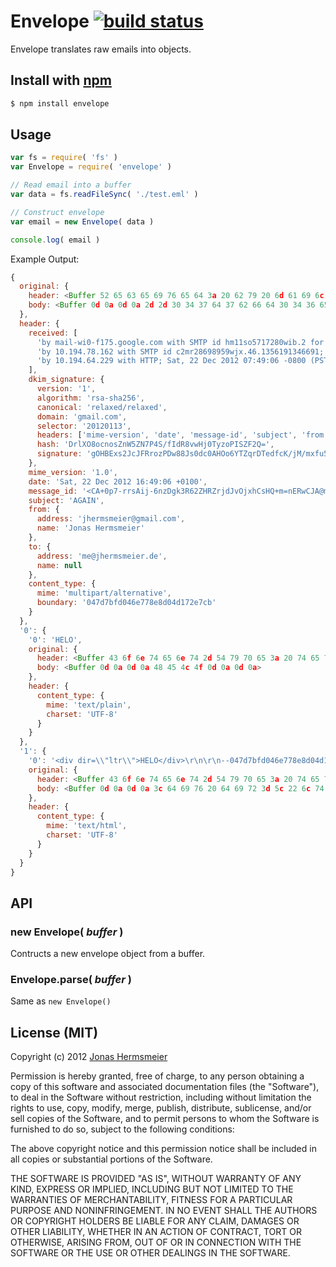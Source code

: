 
# Envelope [![build status](https://secure.travis-ci.org/jhermsmeier/node-envelope.png)](http://travis-ci.org/jhermsmeier/node-envelope)

Envelope translates raw emails into objects.


## Install with [npm](https://npmjs.org)

```sh
$ npm install envelope
```


## Usage

```javascript
var fs = require( 'fs' )
var Envelope = require( 'envelope' )

// Read email into a buffer
var data = fs.readFileSync( './test.eml' )

// Construct envelope
var email = new Envelope( data )

console.log( email )
```

Example Output:

```js
{
  original: {
    header: <Buffer 52 65 63 65 69 76 65 64 3a 20 62 79 20 6d 61 69 6c 2d 77 69 30 2d 66 31 37 35 2e 67 6f 6f 67 6c 65 2e 63 6f 6d 20 77 69 74 68 20 53 4d 54 50 20 69 64 20...>,
    body: <Buffer 0d 0a 0d 0a 2d 2d 30 34 37 64 37 62 66 64 30 34 36 65 37 37 38 65 38 64 30 34 64 31 37 32 65 37 63 62 0d 0a 43 6f 6e 74 65 6e 74 2d 54 79 70 65 3a 20 74...>
  },
  header: {
    received: [
      'by mail-wi0-f175.google.com with SMTP id hm11so5717280wib.2 for <me@jhermsmeier.de>; Sat, 22 Dec 2012 07:49:06 -0800 (PST)',
      'by 10.194.78.162 with SMTP id c2mr28698959wjx.46.1356191346691; Sat, 22 Dec 2012 07:49:06 -0800 (PST)',
      'by 10.194.64.229 with HTTP; Sat, 22 Dec 2012 07:49:06 -0800 (PST)'
    ],
    dkim_signature: {
      version: '1',
      algorithm: 'rsa-sha256',
      canonical: 'relaxed/relaxed',
      domain: 'gmail.com',
      selector: '20120113',
      headers: ['mime-version', 'date', 'message-id', 'subject', 'from', 'to', 'content-type'],
      hash: 'DrlXO8ocnosZnW5ZN7P4S/fIdR8vwHj0TyzoPISZF2Q=',
      signature: 'gOHBExs2JcJFRrozPDw88Js0dc0AHOo6YTZqrDTedfcK/jM/mxfu5rfVzuUnKAGiS5ZvRvXvwYjIW0B9t0DDHDOs5soIukuEXeUw9OV2QD8qc5pmOShuRQWyW5pRftTF87omkjgV2Eik5K2f8FpNlyvuLDjMUmyP8RpLaRrii6+kRRsoJzzP41IqALmlLmJfvtnkeu5kM0v4XnQ4hBNcaLuCmq3fZfCQFDexofECQOZ8FWE0VfdASG8HOJ6jgxuKwYtNfy11ySUSrIwFFlrjTfiNqSD9nzQns3j+xXLtqsvviJQXJgkC8O6mLel3GDwm8LHzBoszzqZ/FiL4rgVdfw=='
    },
    mime_version: '1.0',
    date: 'Sat, 22 Dec 2012 16:49:06 +0100',
    message_id: '<CA+0p7-rrsAij-6nzDgk3R62ZHRZrjdJvOjxhCsHQ+m=nERwCJA@mail.gmail.com>',
    subject: 'AGAIN',
    from: {
      address: 'jhermsmeier@gmail.com',
      name: 'Jonas Hermsmeier'
    },
    to: {
      address: 'me@jhermsmeier.de',
      name: null
    },
    content_type: {
      mime: 'multipart/alternative',
      boundary: '047d7bfd046e778e8d04d172e7cb'
    }
  },
  '0': {
    '0': 'HELO',
    original: {
      header: <Buffer 43 6f 6e 74 65 6e 74 2d 54 79 70 65 3a 20 74 65 78 74 2f 70 6c 61 69 6e 3b 20 63 68 61 72 73 65 74 3d 55 54 46 2d 38>,
      body: <Buffer 0d 0a 0d 0a 48 45 4c 4f 0d 0a 0d 0a>
    },
    header: {
      content_type: {
        mime: 'text/plain',
        charset: 'UTF-8'
      }
    }
  },
  '1': {
    '0': '<div dir=\\"ltr\\">HELO</div>\r\n\r\n--047d7bfd046e778e8d04d172e7cb--',
    original: {
      header: <Buffer 43 6f 6e 74 65 6e 74 2d 54 79 70 65 3a 20 74 65 78 74 2f 68 74 6d 6c 3b 20 63 68 61 72 73 65 74 3d 55 54 46 2d 38>,
      body: <Buffer 0d 0a 0d 0a 3c 64 69 76 20 64 69 72 3d 5c 22 6c 74 72 5c 22 3e 48 45 4c 4f 3c 2f 64 69 76 3e 0d 0a 0d 0a 2d 2d 30 34 37 64 37 62 66 64 30 34 36 65 37 37...>
    },
    header: {
      content_type: {
        mime: 'text/html',
        charset: 'UTF-8'
      }
    }
  }
}
```


## API

### new Envelope( *buffer* )
Contructs a new envelope object from a buffer.

### Envelope.parse( *buffer* )
Same as `new Envelope()`


## License (MIT)

Copyright (c) 2012 [Jonas Hermsmeier](http://jhermsmeier.de)

Permission is hereby granted, free of charge, to any person obtaining a copy 
of this software and associated documentation files (the "Software"), to deal 
in the Software without restriction, including without limitation the rights 
to use, copy, modify, merge, publish, distribute, sublicense, and/or sell 
copies of the Software, and to permit persons to whom the Software is 
furnished to do so, subject to the following conditions:

The above copyright notice and this permission notice shall be included in 
all copies or substantial portions of the Software.

THE SOFTWARE IS PROVIDED "AS IS", WITHOUT WARRANTY OF ANY KIND, EXPRESS OR 
IMPLIED, INCLUDING BUT NOT LIMITED TO THE WARRANTIES OF MERCHANTABILITY, 
FITNESS FOR A PARTICULAR PURPOSE AND NONINFRINGEMENT. IN NO EVENT SHALL THE 
AUTHORS OR COPYRIGHT HOLDERS BE LIABLE FOR ANY CLAIM, DAMAGES OR OTHER 
LIABILITY, WHETHER IN AN ACTION OF CONTRACT, TORT OR OTHERWISE, ARISING FROM, 
OUT OF OR IN CONNECTION WITH THE SOFTWARE OR THE USE OR OTHER DEALINGS IN 
THE SOFTWARE.
